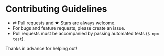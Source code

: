 # Contributing Guidelines

- ⇄ Pull requests and ★ Stars are always welcome.
- For bugs and feature requests, please create an issue.
- Pull requests must be accompanied by passing automated tests (`$ npm test`).

Thanks in advance for helping out!
